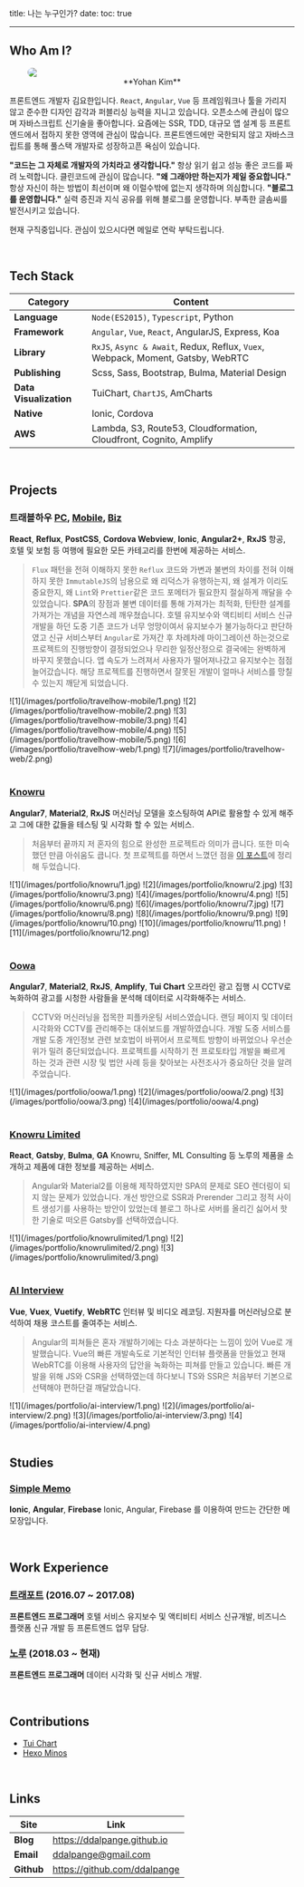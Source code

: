 title: 나는 누구인가?
date:
toc: true

---

## Who Am I?

<div style="padding: 0 32px;">
    <img src="/images/profile.jpg" style="display:block; margin: 0 auto; border-radius: 300px;" class="not-gallery-item">
    <div style="text-align: center;">**Yohan Kim**</div>
</div>

프론트엔드 개발자 김요한입니다. `React`, `Angular`, `Vue` 등 프레임워크나 툴을 가리지 않고 준수한 디자인 감각과 퍼블리싱 능력을 지니고 있습니다. 오픈소스에 관심이 많으며 자바스크립트 신기술을 좋아합니다. 요즘에는 SSR, TDD, 대규모 앱 설계 등 프론트엔드에서 접하지 못한 영역에 관심이 많습니다. 프론트엔드에만 국한되지 않고 자바스크립트를 통해 풀스택 개발자로 성장하고픈 욕심이 있습니다.

**"코드는 그 자체로 개발자의 가치라고 생각합니다."**
항상 읽기 쉽고 성능 좋은 코드를 짜려 노력합니다. 클린코드에 관심이 많습니다.
**"왜 그래야만 하는지가 제일 중요합니다."**
항상 자신이 하는 방법이 최선이며 왜 이럴수밖에 없는지 생각하며 의심합니다.
**"블로그를 운영합니다."**
실력 증진과 지식 공유를 위해 블로그를 운영합니다. 부족한 글솜씨를 발전시키고 있습니다.

현재 구직중입니다. 관심이 있으시다면 메일로 연락 부탁드립니다.

<br/>

## Tech Stack 

| Category               | Content                                                                         |
| ---------------------- | ------------------------------------------------------------------------------- |
| **Language**           | `Node(ES2015)`, `Typescript`, Python                                            |
| **Framework**          | `Angular`, `Vue`, `React`, AngularJS, Express, Koa                              |
| **Library**            | `RxJS`, `Async & Await`, Redux, Reflux, `Vuex`, Webpack, Moment, Gatsby, WebRTC |
| **Publishing**         | Scss, Sass, Bootstrap, Bulma, Material Design                                   |
| **Data Visualization** | TuiChart, `ChartJS`, AmCharts                                                   |
| **Native**             | Ionic, Cordova                                                                  |
| **AWS**                | Lambda, S3, Route53, Cloudformation, Cloudfront, Cognito, Amplify               |

<br/>

## Projects

### 트래블하우 [PC](https://www.travelhow.com), [Mobile](https://m.travelhow.com), [Biz](https://biz.travelhow.biz)
**React**, **Reflux**, **PostCSS**, **Cordova Webview**, **Ionic**, **Angular2+**, **RxJS**
항공, 호텔 및 보험 등 여행에 필요한 모든 카테고리를 한번에 제공하는 서비스. 
> `Flux` 패턴을 전혀 이해하지 못한 `Reflux` 코드와 가변과 불변의 차이를 전혀 이해하지 못한 `ImmutableJS`의 남용으로 왜 리덕스가 유행하는지, 왜 설계가 이리도 중요한지, 왜 `Lint`와 `Prettier`같은 코드 포메터가 필요한지 절실하게 깨달을 수 있었습니다. **SPA**의 장점과 불변 데이터를 통해 가져가는 최적화, 탄탄한 설계를 가져가는 개념을 자연스레 깨우쳤습니다. 호텔 유지보수와 액티비티 서비스 신규개발을 하던 도중 기존 코드가 너무 엉망이여서 유지보수가 불가능하다고 판단하였고 신규 서비스부터 `Angular`로 가져간 후 차례차례 마이그레이션 하는것으로 프로젝트의 진행방향이 결정되었으나 무리한 일정산정으로 결국에는 완벽하게 바꾸지 못했습니다. 앱 속도가 느려져서 사용자가 떨어져나갔고 유지보수는 점점 늘어갔습니다. 해당 프로젝트를 진행하면서 잘못된 개발이 얼마나 서비스를 망칠수 있는지 깨닫게 되었습니다.

<div class="justified-gallery">
![1](/images/portfolio/travelhow-mobile/1.png)
![2](/images/portfolio/travelhow-mobile/2.png)
![3](/images/portfolio/travelhow-mobile/3.png)
![4](/images/portfolio/travelhow-mobile/4.png)
![5](/images/portfolio/travelhow-mobile/5.png)
![6](/images/portfolio/travelhow-web/1.png)
![7](/images/portfolio/travelhow-web/2.png)
</div>

<br/>

### [Knowru](https://www.knowru.com)
**Angular7**, **Material2**, **RxJS**
머신러닝 모델을 호스팅하여 API로 활용할 수 있게 해주고 그에 대한 값들을 테스팅 및 시각화 할 수 있는 서비스.
> 처음부터 끝까지 저 혼자의 힘으로 완성한 프로젝트라 의미가 큽니다. 또한 미숙했던 만큼 아쉬움도 큽니다. 첫 프로젝트를 하면서 느꼈던 점을 [이 포스트](/2018/07/21/my-first-project/)에 정리해 두었습니다.
<div class="justified-gallery">
![1](/images/portfolio/knowru/1.jpg)
![2](/images/portfolio/knowru/2.jpg)
![3](/images/portfolio/knowru/3.png)
![4](/images/portfolio/knowru/4.png)
![5](/images/portfolio/knowru/6.png)
![6](/images/portfolio/knowru/7.jpg)
![7](/images/portfolio/knowru/8.png)
![8](/images/portfolio/knowru/9.png)
![9](/images/portfolio/knowru/10.png)
![10](/images/portfolio/knowru/11.png)
![11](/images/portfolio/knowru/12.png)
</div>

<br/>

### [Oowa](https://oowa.io)
**Angular7**, **Material2**, **RxJS**, **Amplify**, **Tui Chart**
오프라인 광고 집행 시 CCTV로 녹화하여 광고를 시청한 사람들을 분석해 데이터로 시각화해주는 서비스.
> CCTV와 머신러닝을 접목한 피플카운팅 서비스였습니다. 랜딩 페이지 및 데이터 시각화와 CCTV를 관리해주는 대쉬보드를 개발하였습니다. 개발 도중 서비스를 개발 도중 개인정보 관련 보호법이 바뀌어서 프로젝트 방향이 바뀌었으나 우선순위가 밀려 중단되었습니다. 프로젝트를 시작하기 전 프로토타입 개발을 빠르게 하는 것과 관련 시장 및 법안 사례 등을 찾아보는 사전조사가 중요하단 것을 알려주었습니다.
<div class="justified-gallery">
![1](/images/portfolio/oowa/1.png)
![2](/images/portfolio/oowa/2.png)
![3](/images/portfolio/oowa/3.png)
![4](/images/portfolio/oowa/4.png)
</div>

<br/>

### [Knowru Limited](https://www.knowrulimited.com)
**React**, **Gatsby**, **Bulma**, **GA**
Knowru, Sniffer, ML Consulting 등 노루의 제품을 소개하고 제품에 대한 정보를 제공하는 서비스.
> Angular와 Material2를 이용해 제작하였지만 SPA의 문제로 SEO 렌더링이 되지 않는 문제가 있었습니다. 개선 방안으로 SSR과 Prerender 그리고 정적 사이트 생성기를 사용하는 방안이 있었는데 블로그 하나로 서버를 올리긴 싫어서 핫한 기술로 떠오른 Gatsby를 선택하였습니다.
<div class="justified-gallery">
![1](/images/portfolio/knowrulimited/1.png)
![2](/images/portfolio/knowrulimited/2.png)
![3](/images/portfolio/knowrulimited/3.png)
</div>

<br/>

### [AI Interview](https://www.ai-interview.com)
**Vue**, **Vuex**, **Vuetify**, **WebRTC**
인터뷰 및 비디오 레코딩. 지원자를 머신러닝으로 분석하여 채용 코스트를 줄여주는 서비스.

> Angular의 피쳐들은 혼자 개발하기에는 다소 과분하다는 느낌이 있어 Vue로 개발했습니다. Vue의 빠른 개발속도로 기본적인 인터뷰 플랫폼을 만들었고 현재 WebRTC를 이용해 사용자의 답안을 녹화하는 피쳐를 만들고 있습니다. 빠른 개발을 위해 JS와 CSR을 선택하였는데 하다보니 TS와 SSR은 처음부터 기본으로 선택해야 편하단걸 깨달았습니다.


<div class="justified-gallery">
![1](/images/portfolio/ai-interview/1.png)
![2](/images/portfolio/ai-interview/2.png)
![3](/images/portfolio/ai-interview/3.png)
![4](/images/portfolio/ai-interview/4.png)
</div>

<br/>

## Studies

### [Simple Memo](https://github.com/ddalpange/simple-memo)
**Ionic**, **Angular**, **Firebase**
Ionic, Angular, Firebase 를 이용하여 만드는 간단한 메모장입니다.

<br/>

## Work Experience

### [트래포트](https://m.travelhow.com) (2016.07 ~ 2017.08)
**프론트엔드 프로그래머**
호텔 서비스 유지보수 및 액티비티 서비스 신규개발, 비즈니스 플랫폼 신규 개발 등 프론트엔드 업무 담당.

### [노루](http://knowru.com) (2018.03 ~ 현재)
**프론트엔드 프로그래머**
데이터 시각화 및 신규 서비스 개발.

<br/>

## Contributions

- [Tui Chart](https://github.com/nhnent/tui.chart)
- [Hexo Minos](https://github.com/ppoffice/hexo-theme-minos)

<br/>


## Links

| Site       | Link                         |
| ---------- | ---------------------------- |
| **Blog**   | https://ddalpange.github.io  |
| **Email**  | ddalpange@gmail.com          |
| **Github** | https://github.com/ddalpange |


